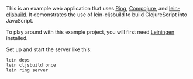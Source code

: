 This is an example web application that uses [Ring][1], [Compojure][2],
and [lein-cljsbuild][3]. It demonstrates the use of lein-cljsbuild to
build ClojureScript into JavaScript.

To play around with this example project, you will first need
[Leiningen][4] installed.

Set up and start the server like this:

    lein deps
    lein cljsbuild once
    lein ring server

[1]: https://github.com/mmcgrana/ring
[2]: https://github.com/weavejester/compojure
[3]: https://github.com/emezeske/lein-cljsbuild
[4]: https://github.com/technomancy/leiningen
